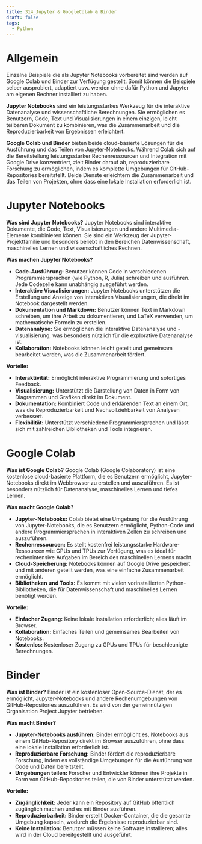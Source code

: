 ```yaml
---
title: 314_Jupyter & GoogleColab & Binder
draft: false
tags:
  - Python
---
```

# Allgemein

Einzelne Beispiele die als Jupyter Notebooks vorbereitet sind werden auf Google Colab und Binder zur Verfügung gestellt. 
Somit können die Beispiele selber ausprobiert, adaptiert usw. werden ohne dafür Python und Jupyter am eigenen Rechner installiert zu haben.

**Jupyter Notebooks** sind ein leistungsstarkes Werkzeug für die interaktive Datenanalyse und wissenschaftliche Berechnungen. Sie ermöglichen es Benutzern, Code, Text und Visualisierungen in einem einzigen, leicht teilbaren Dokument zu kombinieren, was die Zusammenarbeit und die Reproduzierbarkeit von Ergebnissen erleichtert.

**Google Colab und Binder** bieten beide cloud-basierte Lösungen für die Ausführung und das Teilen von Jupyter-Notebooks. Während Colab sich auf die Bereitstellung leistungsstarker Rechenressourcen und Integration mit Google Drive konzentriert, zielt Binder darauf ab, reproduzierbare Forschung zu ermöglichen, indem es komplette Umgebungen für GitHub-Repositories bereitstellt. Beide Dienste erleichtern die Zusammenarbeit und das Teilen von Projekten, ohne dass eine lokale Installation erforderlich ist.

# Jupyter Notebooks

**Was sind Jupyter Notebooks?** Jupyter Notebooks sind interaktive Dokumente, die Code, Text, Visualisierungen und andere Multimedia-Elemente kombinieren können. Sie sind ein Werkzeug der Jupyter-Projektfamilie und besonders beliebt in den Bereichen Datenwissenschaft, maschinelles Lernen und wissenschaftliches Rechnen.

**Was machen Jupyter Notebooks?**
- **Code-Ausführung:** Benutzer können Code in verschiedenen Programmiersprachen (wie Python, R, Julia) schreiben und ausführen. Jede Codezelle kann unabhängig ausgeführt werden.
- **Interaktive Visualisierungen:** Jupyter Notebooks unterstützen die Erstellung und Anzeige von interaktiven Visualisierungen, die direkt im Notebook dargestellt werden.
- **Dokumentation und Markdown:** Benutzer können Text in Markdown schreiben, um ihre Arbeit zu dokumentieren, und LaTeX verwenden, um mathematische Formeln zu erstellen.
- **Datenanalyse:** Sie ermöglichen die interaktive Datenanalyse und -visualisierung, was besonders nützlich für die explorative Datenanalyse ist.
- **Kollaboration:** Notebooks können leicht geteilt und gemeinsam bearbeitet werden, was die Zusammenarbeit fördert.

**Vorteile:**
- **Interaktivität:** Ermöglicht interaktive Programmierung und sofortiges Feedback.
- **Visualisierung:** Unterstützt die Darstellung von Daten in Form von Diagrammen und Grafiken direkt im Dokument.
- **Dokumentation:** Kombiniert Code und erklärenden Text an einem Ort, was die Reproduzierbarkeit und Nachvollziehbarkeit von Analysen verbessert.
- **Flexibilität:** Unterstützt verschiedene Programmiersprachen und lässt sich mit zahlreichen Bibliotheken und Tools integrieren.

# Google Colab

**Was ist Google Colab?** Google Colab (Google Colaboratory) ist eine kostenlose cloud-basierte Plattform, die es Benutzern ermöglicht, Jupyter-Notebooks direkt im Webbrowser zu erstellen und auszuführen. Es ist besonders nützlich für Datenanalyse, maschinelles Lernen und tiefes Lernen.

**Was macht Google Colab?**
- **Jupyter-Notebooks:** Colab bietet eine Umgebung für die Ausführung von Jupyter-Notebooks, die es Benutzern ermöglicht, Python-Code und andere Programmiersprachen in interaktiven Zellen zu schreiben und auszuführen.
- **Rechenressourcen:** Es stellt kostenfrei leistungsstarke Hardware-Ressourcen wie GPUs und TPUs zur Verfügung, was es ideal für rechenintensive Aufgaben im Bereich des maschinellen Lernens macht.
- **Cloud-Speicherung:** Notebooks können auf Google Drive gespeichert und mit anderen geteilt werden, was eine einfache Zusammenarbeit ermöglicht.
- **Bibliotheken und Tools:** Es kommt mit vielen vorinstallierten Python-Bibliotheken, die für Datenwissenschaft und maschinelles Lernen benötigt werden.

**Vorteile:**
- **Einfacher Zugang:** Keine lokale Installation erforderlich; alles läuft im Browser.
- **Kollaboration:** Einfaches Teilen und gemeinsames Bearbeiten von Notebooks.
- **Kostenlos:** Kostenloser Zugang zu GPUs und TPUs für beschleunigte Berechnungen.

# Binder

**Was ist Binder?** Binder ist ein kostenloser Open-Source-Dienst, der es ermöglicht, Jupyter-Notebooks und andere Rechenumgebungen von GitHub-Repositories auszuführen. Es wird von der gemeinnützigen Organisation Project Jupyter betrieben.

**Was macht Binder?**
- **Jupyter-Notebooks ausführen:** Binder ermöglicht es, Notebooks aus einem GitHub-Repository direkt im Browser auszuführen, ohne dass eine lokale Installation erforderlich ist.
- **Reproduzierbare Forschung:** Binder fördert die reproduzierbare Forschung, indem es vollständige Umgebungen für die Ausführung von Code und Daten bereitstellt.
- **Umgebungen teilen:** Forscher und Entwickler können ihre Projekte in Form von GitHub-Repositories teilen, die von Binder unterstützt werden.

**Vorteile:**
- **Zugänglichkeit:** Jeder kann ein Repository auf GitHub öffentlich zugänglich machen und es mit Binder ausführen.
- **Reproduzierbarkeit:** Binder erstellt Docker-Container, die die gesamte Umgebung kapseln, wodurch die Ergebnisse reproduzierbar sind.
- **Keine Installation:** Benutzer müssen keine Software installieren; alles wird in der Cloud bereitgestellt und ausgeführt.



